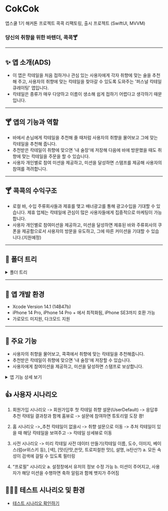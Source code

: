 # CokCok
앱스쿨 1기 해커톤 프로젝트 콕콕 리팩토링, 출시 프로젝트 (SwiftUI, MVVM)

### 당신의 취향을 위한 바텐더, 콕콕🍸
---

## ✨ 앱 소개(ADS)

- 이 앱은 칵테일을 처음 접하거나 관심 있는 사용자에게 각자 취향에 맞는 술을 추천해 주고, 사용자의 취향에 맞는 칵테일을 찾아갈 수 있도록 도와주는 '퍼스널 칵테일 큐레이팅' 앱입니다.
- 칵테일은 종류가 매우 다양하고 이름이 생소해 쉽게 접하기 어렵다고 생각하기 때문입니다.

---
## 🍸 앱의 기능과 역할

- 바에서 손님에게 칵테일을 추천해 줄 때처럼 사용자의 취향을 물어보고 그에 맞는 칵테일을 추천해 줍니다.
- 추천받은 칵테일이 취향에 맞으면 '내 술장'에 저장해 다음에 바에 방문했을 때도 취향에 맞는 칵테일을 주문을 할 수 있습니다.
- 사용자 개인별로 참여 미션을 제공하고, 미션을 달성하면 스탬프를 제공해 사용자의 참여를 격려합니다.

---
## 🍸 콕콕의 수익구조
- 로컬 바, 수입 주류회사들과 제휴를 맺고 배너광고를 통해 광고수입을 기대할 수 있습니다. 제휴 업체는 칵테일에 관심이 많은 사용자들에게 집중적으로 마케팅이 가능합니다.
- 사용자 개인별로 참여미션을 제공하고, 미션을 달성하면 제휴된 바와 주류회사의 쿠폰을 제공함으로서 사용자의 방문을 유도하고, 그에 따른 커미션을 기대할 수 있습니다.(지원예정)

---
## 📂 폴더 트리
<details>
  <summary>폴더 트리 </summary>
    <div markdown=“1”>
      <pre>
cokcok/
├─ cokcokApp.swift
├─ MogotgoMainTabView.swift
├─ ScaledImage.swift
├─ 📂 Extention/
│  └─ UIScreen + Extension.swift
│  └─- Date+.swift.swift
├─ 📂 UIConfig/
│  ├─ Colors.swift
│  └── Modifiers.swift
├─ 📂 View/
├--- ContentView.swift/
├─ 📂 AuthenticationView/
│  ├─ LoginView.swift
│  └── RegisterView.swift
├─ 📂 HomeView/
│  ├─ HomeView.swift
│  └─ HomeRecommendCard.swift
│  └── CocktailDetailView.swift
├─ 📂 ShelfView/
│  └── ShelfView.swift
├─ 📂 DictionaryView/
│  ├─ DictionaryView.swift
│  ├─ CocktailListCellView.swift
│  └── SearchFilterTagView.swift
├─ 📂 ProfileView/
│  ├─- MainProfileView.swift
├─ 📂 TodayBartender/
│  ├─ TodayBartenerView.swift
│  ├─ TodayBartenderStep2View.swift
│  ├─ TodayBartenderStep3View.swift
│  ├─ TodayBartenderStep4View.swift
│  ├─ TodayBartenderStep5View.swift
│  ├─ TodayBartenderResultView.swift
│  └── temp.swift
├─ 📂 ViewModel/
│  ├─ 📂 DictionaryViewModel/
│  │  └─ CocktailData.swift
│  │  └── CocktailStore.swift
│  ├─ 📂 ProfileViewModel/
│  │  └─ ProfileViewModel.swift
│  │  └── MissionViewModel.swift
│  └── AuthStore.swift
├─ 📂 Model/
│  ├─ UserInfo.swift
│  ├─ Cocktail.swift
│  ├─ MissionTable.swift
│  ├─ Mission.swift
│  ├─ SurveyAnswer.swift
│  └── Shelf.swift
├─ README.md
├─ .gitignore
└── .gitattribute
         </pre>
    </div>
</details>

---

## 🦉 앱 개발 환경

- Xcode Version 14.1 (14B47b)
- iPhone 14 Pro, iPhone 14 Pro + 에서 최적화됨, iPhone SE3까지 호환 가능
- 가로모드 미지원, 다크모드 지원

---
## 💸 주요 기능

- 사용자의 취향을 물어보고, 콕콕에서 취향에 맞는 칵테일을 추천해줍니다.
- 추천받은 칵테일이 취향에 맞으면 '내 술장'에 저장할 수 있습니다.
- 사용자에게 참여미션을 제공하고, 미션을 달성하면 스탬프로 보상합니다.


<details>
<summary> 앱 기능 상세 보기 </summary>
<div markdown="1">

---
## [앱의 일반기능]

- **회원가입**
    - Firebase Auth 연동 로그인
    - 정규식을 통해 회원가입 고도화
    - 로그인 완료 후, 사용자의 취향 분석 뷰로 이동

- **취향분석 뷰**
	- 칵테일에 대한 간단한 질문을 통해 사용자의 취향 분석
    - 취향 기반의 추천 칵테일 결과와 함께 홈뷰로 이동
    - 해당 칵테일이 취향에 맞으면 내 술장에 추가 가능

- **콕콕 사전**
  - 자체 데이터베이스 기반 칵테일 데이터 제공
  - 베이스 기주, 색깔, 도수, 맛, 탄산유무 등의 필터링 제공
    - 필터링된 칵테일을 내 술장에 추가 가능

- **내 술장**
	- 취향에 맞는 칵테일들을 내 술장에 보관 가능
    - 술장에 추가시 칵테일의 아이콘이 컬러풀하게 추가됨
    
- **프로필 뷰**
    - 사용자의 프로필 관리(닉네임, 이메일 등 유저 정보 수정)
    - 사용자에게 주어진 미션을 완료했을 시, 배지를 부여

---

</div>
</details>


## 👍 사용자 시나리오

1. 회원가입 시나리오
   -> 회원가입후 첫 칵테일 취향 설문(UserDefault) -> 응답후 추천 칵테일 결과창과 함께 홈뷰로 -> 설문에 참여하면 튜토리얼 도장 쾅!

2. 홈 시나리오
   ->_추천 칵테일이 없을시 -> 취향 설문으로 이동
   -> 추처 칵테일이 있을 때 해당 칵테일을 보여주고 -> 칵테일 상세뷰로 이동

3. 사전 시나리오
   -> 미리 칵테일 사전 데이터 만들기(칵테일 이름, 도수, 이미지, 베이스(럼or위스키 등), [색], [맛(단맛,쓴맛, 트로피컬한 맛)], 설명, is탄산?)
   a. 모든 속성이 검색에 걸릴 수 있도록 필터링

4. “프로필” 시나리오
   a. 설정창에서 유저의 정보 수정 가능
   b. 미션이 주어지고, 사용자가 해당 미션을 수행하면 축하 알림과 함께 뱃지가 주어짐 

## 🙆🏻‍♂️ 테스트 시나리오 및 환경

- [테스트 시나리오 확인하기](https://docs.google.com/spreadsheets/d/1T1xV4cg1UoBYE6fh29fVOJ2JuSGRhn0XCGXavplNvJI/edit#gid=0)
